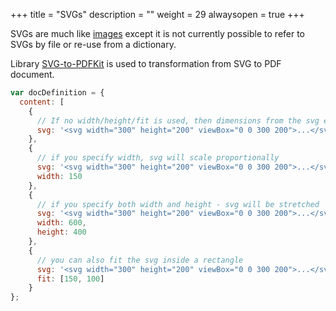 +++
title = "SVGs"
description = ""
weight = 29
alwaysopen = true
+++

SVGs are much like [images](/docs/0.2/document-definition-object/images/) except it is not currently possible to refer to SVGs by file or re-use from a dictionary.

Library [SVG-to-PDFKit](https://github.com/alafr/SVG-to-PDFKit) is used to transformation from SVG to PDF document.

```js
var docDefinition = {
  content: [
    {
      // If no width/height/fit is used, then dimensions from the svg element is used.
      svg: '<svg width="300" height="200" viewBox="0 0 300 200">...</svg>'
    },
    {
      // if you specify width, svg will scale proportionally
      svg: '<svg width="300" height="200" viewBox="0 0 300 200">...</svg>',
      width: 150
    },
    {
      // if you specify both width and height - svg will be stretched
      svg: '<svg width="300" height="200" viewBox="0 0 300 200">...</svg>',
      width: 600,
      height: 400
    },
    {
      // you can also fit the svg inside a rectangle
      svg: '<svg width="300" height="200" viewBox="0 0 300 200">...</svg>',
      fit: [150, 100]
    }
};
```

